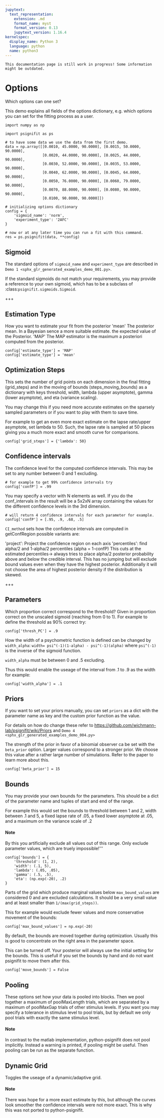 ```yaml
---
jupytext:
  text_representation:
    extension: .md
    format_name: myst
    format_version: 0.13
    jupytext_version: 1.16.4
kernelspec:
  display_name: Python 3
  language: python
  name: python3
---
```


```{warning}
This documentation page is still work in progress! Some information might be outdated.
```

# Options

Which options can one set?

This demo explains all fields of the options dictionary, e.g. which options
you can set for the fitting process as a user.

```{code-cell} ipython3
import numpy as np

import psignifit as ps

# to have some data we use the data from the first demo.
data = np.array([[0.0010, 45.0000, 90.0000], [0.0015, 50.0000, 90.0000],
                 [0.0020, 44.0000, 90.0000], [0.0025, 44.0000, 90.0000],
                 [0.0030, 52.0000, 90.0000], [0.0035, 53.0000, 90.0000],
                 [0.0040, 62.0000, 90.0000], [0.0045, 64.0000, 90.0000],
                 [0.0050, 76.0000, 90.0000], [0.0060, 79.0000, 90.0000],
                 [0.0070, 88.0000, 90.0000], [0.0080, 90.0000, 90.0000],
                 [0.0100, 90.0000, 90.0000]])

# initializing options dictionary
config = {
    'sigmoid_name': 'norm',
    'experiment_type': '2AFC'
}

# now or at any later time you can run a fit with this command.
res = ps.psignifit(data, **config)
```

## Sigmoid
The standard options of `sigmoid_name` and `experiment_type` are described in
`Demo 1 <sphx_glr_generated_examples_demo_001.py>`.

If the standard sigmoids do not match your requirements, you
may provide a reference to your own sigmoid, which has to be
a subclass of :class:`psignifit.sigmoids.Sigmoid`.


+++

## Estimation Type
How you want to estimate your fit from the posterior
'mean' The posterior mean. In a Bayesian sence a more suitable estimate.
the expected value of the Posterior.
'MAP' The MAP estimator is the maximum a posteriori computed from
the posterior.


```{code-cell} ipython3
config['estimate_type'] = 'MAP'
config['estimate_type'] = 'mean'
```

## Optimization Steps
This sets the number of grid points on each dimension in the final
fitting (grid_steps) and in the moving of bounds (steps_moving_bounds)
as a dictionary with keys threshold, width, lambda (upper asymptote),
gamma (lower asymptote), and eta (variance scaling).

You may change this if you need more accurate estimates on the sparsely
sampled parameters or if you want to play with them to save time.

For example to get an even more exact estimate on the
lapse rate/upper asymptote, set lambda to 50.
Such, the lapse rate is sampled at 50 places giving you a much more exact
and smooth curve for comparisons.



```{code-cell} ipython3
config['grid_steps'] = {'lambda': 50}
```

## Confidence intervals
The confidence level for the computed confidence intervals.
This may be set to any number between 0 and 1 excluding.


```{code-cell} ipython3
# for example to get 99% confidence intervals try
config['confP'] = .99
```

You may specify a vector with N elements as well.
If you do the conf_intervals in the
result will be a 5x2xN array containing the values for the different
confidence levels in the 3rd dimension.


```{code-cell} ipython3
# will return 4 confidence intervals for each parameter for example.
config['confP'] = [.95, .9, .68, .5]
```

`CI_method` sets how the confidence intervals are computed in getConfRegion
possible variants are:

'project':
     Project the confidence region on each axis
'percentiles': find alpha/2 and 1-alpha/2 percentiles (alpha = 1-confP)
     This cuts at the estimated percentiles-> always tries to place alpha/2
     posterior probability above and below the credible interval.
     This has no jumping but will exclude bound values even when they have
     the highest posterior. Additionally it will not choose the area of
     highest posterior density if the distribution is skewed.


+++

## Parameters
Which proportion correct correspond to the threshold?
Given in proportion correct on the unscaled sigmoid (reaching from 0 to 1).
For example to define the threshold as 90% correct try:


```{code-cell} ipython3
config['thresh_PC'] = .9
```

How the width of a psychometric function is defined can be changed by `width_alpha`:
  `width= psi^(-1)(1-alpha) - psi^(-1)(alpha)`
  where `psi^(-1)` is the inverse of the sigmoid function.

`width_alpha` must be between 0 and .5 excluding.

Thus this would enable the useage of the interval from .1 to .9 as the
width for example:


```{code-cell} ipython3
config['width_alpha'] = .1
```

## Priors

If you want to set your priors manually, you can set `priors`
as a dict with the parameter name as key and the custom prior function
as the value.

For details on how do change these refer to
https://github.com/wichmann-lab/psignifit/wiki/Priors and
`Demo 4 <sphx_glr_generated_examples_demo_004.py>`

The strength of the prior in favor of a binomial observer ca be set with
the `beta_prior` option.
Larger values correspond to a stronger prior. We choose this value after
a rather large number of simulations. Refer to the paper to learn more
about this.


```{code-cell} ipython3
config['beta_prior'] = 15
```

## Bounds
You may provide your own bounds for the parameters.
This should be a dict of the parameter name and tuples of
start and end of the range.

For example this would set the bounds to threshold between 1 and 2,
width between .1 and 5, a fixed lapse rate of .05,
a fixed lower asymptote at .05, and a maximum on the variance scale of .2

<div class="alert alert-info"><h4>Note</h4><p>By this you artificially exclude all values out of this range. Only
    exclude parameter values, which are truely impossible!'''</p></div>


```{code-cell} ipython3
config['bounds'] = {
    'threshold': (1, 2),
    'width': (.1, 5),
    'lambda': (.05, .05),
    'gamma': (.5, .5),
    'eta': (np.exp(-20), .2)
}
```

Parts of the grid which produce marginal values below `max_bound_values`
are considered 0 and are excluded calculations.
It should be a very small value and at least smaller than `1/(max(grid_steps))`.

This for example would exclude fewer values and more conservative
movement of the bounds:


```{code-cell} ipython3
config['max_bound_values'] = np.exp(-20)
```

By default, the bounds are moved together during optimization.
Usually this is good to concentrate on the right area
in the parameter space.

This can be turned off.
Your posterior will always use the initial setting for the bounds.
This is usefull if you set the bounds by hand and do not want
psignifit to move them after this.


```{code-cell} ipython3
config['move_bounds'] = False
```

## Pooling

These options set how your data is pooled into blocks.
Then we pool together a maximum of poolMaxLength trials,
which are separated by a maximum of poolMaxGap trials of other stimulus levels.
If you want you may specify a tolerance in stimulus level to pool trials,
but by default we only pool trials with exactly the same stimulus level.

<div class="alert alert-info"><h4>Note</h4><p>In contrast to the matlab implementation, python-psignifit does not
    pool implicitly. Instead a warning is printed, if pooling might be useful.
    Then pooling can be run as the separate function.</p></div>

## Dynamic Grid
Toggles the useage of a dynamic/adaptive grid.

<div class="alert alert-info"><h4>Note</h4><p>There was hope for a more exact estimate by this, but although the curves
  look smoother the confidence intervals were not more exact.
  This is why this was not ported to python-psignifit.</p></div>
